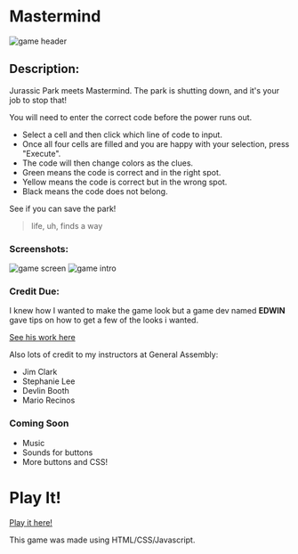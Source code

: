 # Mastermind
![game header](https://imgur.com/0ey3bmS.jpg)

## Description:

Jurassic Park meets Mastermind. The park is shutting down, and it's your job to stop that! 

You will need to enter the correct code before the power runs out.

* Select a cell and then click which line of code to input.
* Once all four cells are filled and you are happy with your selection, press "Execute".
* The code will then change colors as the clues.
 * Green means the code is correct and in the right spot.
 * Yellow means the code is correct but in the wrong spot.
 * Black means the code does not belong.

See if you can save the park!
>life, uh, finds a way



### Screenshots:
![game screen](https://imgur.com/LXSdKU8.jpg)
![game intro](https://imgur.com/Xyf21LY.jpg)

### Credit Due:  
I knew how I wanted to make the game look but a game dev named **EDWIN** gave tips on how to get a few of the looks i wanted.

[See his work here](https://dev.to/ekeijl/retro-crt-terminal-screen-in-css-js-4afh)

Also lots of credit to my instructors at General Assembly:
* Jim Clark
* Stephanie Lee
* Devlin Booth
* Mario Recinos

### Coming Soon
* Music
* Sounds for buttons
* More buttons and CSS!

# Play It!

[Play it here!](https://polarbexar.github.io/Mastermind-/)

This game was made using HTML/CSS/Javascript.

